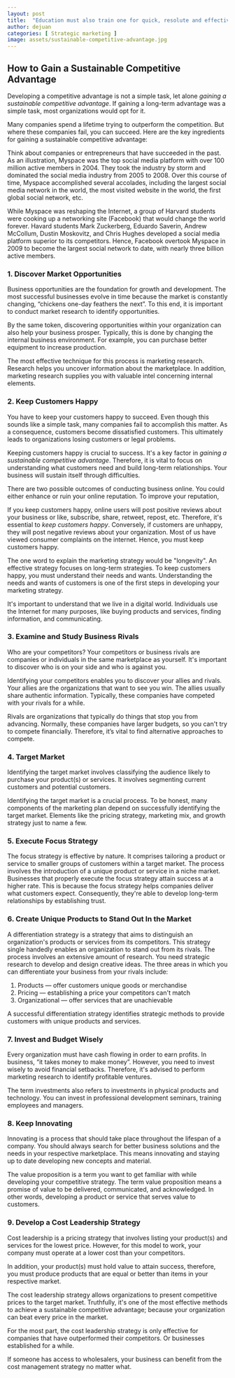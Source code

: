 ```yaml
---
layout: post
title:  "Education must also train one for quick, resolute and effective thinking."
author: dejuan
categories: [ Strategic marketing ]
image: assets/sustainable-competitive-advantage.jpg
---
```


## How to Gain a Sustainable Competitive Advantage

Developing a competitive advantage is not a simple task, let alone *gaining a sustainable competitive advantage*. If gaining a long-term advantage was a simple task, most organizations would opt for it.

Many companies spend a lifetime trying to outperform the competition. But where these companies fail, you can succeed. Here are the key ingredients for gaining a sustainable competitive advantage:

Think about companies or entrepreneurs that have succeeded in the past. As an illustration, Myspace was the top social media platform with over 100 million active members in 2004. They took the industry by storm and dominated the social media industry from 2005 to 2008. Over this course of time, Myspace accomplished several accolades, including the largest social media network in the world, the most visited website in the world, the first global social network, etc.

While Myspace was reshaping the Internet, a group of Harvard students were cooking up a networking site (Facebook) that would change the world forever. Havard students Mark Zuckerberg, Eduardo Saverin, Andrew McCollum, Dustin Moskovitz, and Chris Hughes developed a social media platform superior to its competitors. Hence, Facebook overtook Myspace in 2009 to become the largest social network to date, with nearly three billion active members.

### 1. Discover Market Opportunities

Business opportunities are the foundation for growth and development. The most successful businesses evolve in time because the market is constantly changing, “chickens one-day feathers the next”. To this end, it is important to conduct market research to identify opportunities.

By the same token, discovering opportunities within your organization can also help your business prosper. Typically, this is done by changing the internal business environment. For example, you can purchase better equipment to increase production.

The most effective technique for this process is marketing research. Research helps you uncover information about the marketplace. In addition, marketing research supplies you with valuable intel concerning internal elements.

### 2. Keep Customers Happy

You have to keep your customers happy to succeed. Even though this sounds like a simple task, many companies fail to accomplish this matter. As a consequence, customers become dissatisfied customers. This ultimately leads to organizations losing customers or legal problems.

Keeping customers happy is crucial to success. It's a key factor in *gaining a sustainable competitive advantage*. Therefore, it is vital to focus on understanding what customers need and build long-term relationships. Your business will sustain itself through difficulties.

There are two possible outcomes of conducting business online. You could either enhance or ruin your online reputation. To improve your reputation,

If you keep customers happy, online users will post positive reviews about your business or like, subscribe, share, retweet, repost, etc. Therefore, it's essential to *keep customers happy*. Conversely, if customers are unhappy, they will post negative reviews about your organization. Most of us have viewed consumer complaints on the internet. Hence, you must keep customers happy.

The one word to explain the marketing strategy would be "longevity". An effective strategy focuses on long-term strategies. To keep customers happy, you must understand their needs and wants. Understanding the needs and wants of customers is one of the first steps in developing your marketing strategy.

It's important to understand that we live in a digital world. Individuals use the Internet for many purposes, like buying products and services, finding information, and communicating.

### 3. Examine and Study Business Rivals

Who are your competitors? Your competitors or business rivals are companies or individuals in the same marketplace as yourself. It's important to discover who is on your side and who is against you.

Identifying your competitors enables you to discover your allies and rivals. Your allies are the organizations that want to see you win. The allies usually share authentic information. Typically, these companies have competed with your rivals for a while.

Rivals are organizations that typically do things that stop you from advancing. Normally, these companies have larger budgets, so you can't try to compete financially. Therefore, it’s vital to find alternative approaches to compete.

### 4. Target Market

Identifying the target market involves classifying the audience likely to purchase your product(s) or services. It involves segmenting current customers and potential customers.

Identifying the target market is a crucial process. To be honest, many components of the marketing plan depend on successfully identifying the target market. Elements like the pricing strategy, marketing mix, and growth strategy just to name a few.

### 5. Execute Focus Strategy

The focus strategy is effective by nature. It comprises tailoring a product or service to smaller groups of customers within a target market. The process involves the introduction of a unique product or service in a niche market. Businesses that properly execute the focus strategy attain success at a higher rate. This is because the focus strategy helps companies deliver what customers expect. Consequently, they're able to develop long-term relationships by establishing trust.

### 6. Create Unique Products to Stand Out In the Market

A differentiation strategy is a strategy that aims to distinguish an organization's products or services from its competitors. This strategy single handedly enables an organization to stand out from its rivals. The process involves an extensive amount of research. You need strategic research to develop and design creative ideas. The three areas in which you can differentiate your business from your rivals include:

1. Products — offer customers unique goods or merchandise
2. Pricing — establishing a price your competitors can't match
3. Organizational — offer services that are unachievable

A successful differentiation strategy identifies strategic methods to provide customers with unique products and services.

### 7. Invest and Budget Wisely

Every organization must have cash flowing in order to earn profits. In business, “it takes money to make money”. However, you need to invest wisely to avoid financial setbacks. Therefore, it's advised to perform marketing research to identify profitable ventures.

The term investments also refers to investments in physical products and technology. You can invest in professional development seminars, training employees and managers.

### 8. Keep Innovating

Innovating is a process that should take place throughout the lifespan of a company. You should always search for better business solutions and the needs in your respective marketplace. This means innovating and staying up to date developing new concepts and material.

The value proposition is a term you want to get familiar with while developing your competitive strategy. The term value proposition means a promise of value to be delivered, communicated, and acknowledged. In other words, developing a product or service that serves value to customers.

### 9. Develop a Cost Leadership Strategy

Cost leadership is a pricing strategy that involves listing your product(s) and services for the lowest price. However, for this model to work, your company must operate at a lower cost than your competitors.

In addition, your product(s) must hold value to attain success, therefore, you must produce products that are equal or better than items in your respective market.

The cost leadership strategy allows organizations to present competitive prices to the target market. Truthfully, it's one of the most effective methods to achieve a sustainable competitive advantage; because your organization can beat every price in the market.

For the most part, the cost leadership strategy is only effective for companies that have outperformed their competitors. Or businesses established for a while.

If someone has access to wholesalers, your business can benefit from the cost management strategy no matter what.
